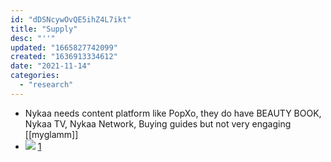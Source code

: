 ```yaml
---
id: "dDSNcywOvQE5ihZ4L7ikt"
title: "Supply"
desc: "''"
updated: "1665827742099"
created: "1636913334612"
date: "2021-11-14"
categories: 
  - "research"
---
```


- Nykaa needs content platform like PopXo, they do have BEAUTY BOOK, Nykaa TV, Nykaa Network, Buying guides but not very engaging
[[myglamm]]
- ![](/assets/images/2022-10-15-15-25-19.png) [1](https://www.bseindia.com/xml-data/corpfiling/AttachHis/a159374c-de98-4015-95cc-77c7bffb108f.pdf)


